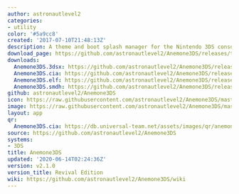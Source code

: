 ```yaml
---
author: astronautlevel2
categories:
- utility
color: '#5a9cc8'
created: '2017-07-10T21:48:13Z'
description: A theme and boot splash manager for the Nintendo 3DS console
download_page: https://github.com/astronautlevel2/Anemone3DS/releases/tag/v2.1.0
downloads:
  Anemone3DS.3dsx: https://github.com/astronautlevel2/Anemone3DS/releases/download/v2.1.0/Anemone3DS.3dsx
  Anemone3DS.cia: https://github.com/astronautlevel2/Anemone3DS/releases/download/v2.1.0/Anemone3DS.cia
  Anemone3DS.elf: https://github.com/astronautlevel2/Anemone3DS/releases/download/v2.1.0/Anemone3DS.elf
  Anemone3DS.smdh: https://github.com/astronautlevel2/Anemone3DS/releases/download/v2.1.0/Anemone3DS.smdh
github: astronautlevel2/Anemone3DS
icon: https://raw.githubusercontent.com/astronautlevel2/Anemone3DS/master/meta/icon.png
image: https://raw.githubusercontent.com/astronautlevel2/Anemone3DS/master/meta/banner.png
layout: app
qr:
  Anemone3DS.cia: https://db.universal-team.net/assets/images/qr/anemone3ds.cia.png
source: https://github.com/astronautlevel2/Anemone3DS
systems:
- 3DS
title: Anemone3DS
updated: '2020-06-14T02:24:36Z'
version: v2.1.0
version_title: Revival Edition
wiki: https://github.com/astronautlevel2/Anemone3DS/wiki
---
```

